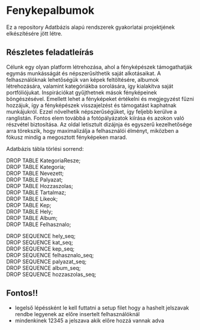# Fenykepalbumok
Ez a repository Adatbázis alapú rendszerek gyakorlatai projektjének elkészítésére jött létre.

## Részletes feladatleírás
Célunk egy olyan platform létrehozása, ahol a fényképészek támogathatják egymás munkásságát és népszerűsíthetik saját alkotásaikat. A felhasználóknak lehetőségük van képek feltöltésére, albumok létrehozására, valamint kategóriákba sorolására, így kialakítva saját portfóliójukat. Inspirációkat gyűjthetnek mások fényképeinek böngészésével. Emellett lehet a fényképeket értékelni és megjegyzést fűzni hozzájuk, így a fényképészek visszajelzést és támogatást kaphatnak munkájukról. Ezzel növelhetik népszerűségüket, így feljebb kerülve a ranglistán. Fontos elem továbbá a fotópályázatok kiírása és azokon való részvétel biztosítása. Az oldal letisztult dizájnja és egyszerű kezelhetősége arra törekszik, hogy maximalizálja a felhasználói élményt, miközben a fókusz mindig a megosztott fényképeken marad.

Adatbázis tábla törlési sorrend:

DROP TABLE KategoriaResze; <br>
DROP TABLE Kategoria; <br>
DROP TABLE Nevezett; <br>
DROP TABLE Palyazat; <br>
DROP TABLE Hozzaszolas; <br>
DROP TABLE Tartalmaz; <br>
DROP TABLE Likeok; <br>
DROP TABLE Kep; <br>
DROP TABLE Hely; <br>
DROP TABLE Album; <br>
DROP TABLE Felhasznalo; <br>

DROP SEQUENCE hely_seq;<br>
DROP SEQUENCE kat_seq;<br>
DROP SEQUENCE kep_seq;<br>
DROP SEQUENCE felhasznalo_seq;<br>
DROP SEQUENCE palyazat_seq;<br>
DROP SEQUENCE album_seq; <br>
DROP SEQUENCE hozzaszolas_seq; <br>

## Fontos!!
- legelső lépéssként le kell futtatni a setup filet hogy a hashelt jelszavak rendbe legyenek az előre insertelt felhasználóknál
- mindenkinek 12345 a jelszava akik előre hozzá vannak adva

